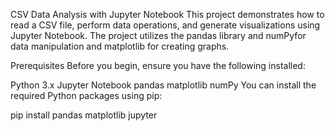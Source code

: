 CSV Data Analysis with Jupyter Notebook
This project demonstrates how to read a CSV file, perform data operations, and generate visualizations using Jupyter Notebook. The project utilizes the pandas library and numPyfor data manipulation and matplotlib for creating graphs.

Prerequisites
Before you begin, ensure you have the following installed:

Python 3.x
Jupyter Notebook
pandas
matplotlib
numPy
You can install the required Python packages using pip:

pip install pandas matplotlib jupyter


